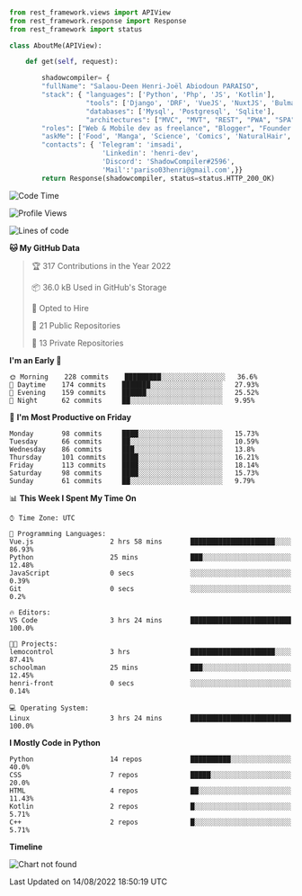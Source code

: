 ###
```python
from rest_framework.views import APIView
from rest_framework.response import Response
from rest_framework import status

class AboutMe(APIView):

    def get(self, request):

        shadowcompiler= {
        "fullName": "Salaou-Deen Henri-Joël Abiodoun PARAISO",
        "stack": { "languages": ['Python', 'Php', 'JS', 'Kotlin'],
                   "tools": ['Django', 'DRF', 'VueJS', 'NuxtJS', 'Bulma', 'Beufy'],
                   "databases": ['Mysql', 'Postgresql', 'Sqlite'],
                   "architectures": ["MVC", "MVT", "REST", "PWA", "SPA"]},        
        "roles": ["Web & Mobile dev as freelance", "Blogger", "Founder at @henrid3v", "Mentor"],
        "askMe": ['Food', 'Manga', 'Science', 'Comics', 'NaturalHair', 'Photography', 'Tech', 'Programming'],
        "contacts": { 'Telegram': 'imsadi',
                       'Linkedin': 'henri-dev',
                       'Discord': 'ShadowCompiler#2596',
                       'Mail':'pariso03henri@gmail.com',}}
        return Response(shadowcompiler, status=status.HTTP_200_OK)

```                    

<!--START_SECTION:waka-->
![Code Time](http://img.shields.io/badge/Code%20Time-0%20secs-blue)

![Profile Views](http://img.shields.io/badge/Profile%20Views-2-blue)

![Lines of code](https://img.shields.io/badge/From%20Hello%20World%20I%27ve%20Written-55%20Thousand%20lines%20of%20code-blue)

**🐱 My GitHub Data** 

> 🏆 317 Contributions in the Year 2022
 > 
> 📦 36.0 kB Used in GitHub's Storage 
 > 
> 💼 Opted to Hire
 > 
> 📜 21 Public Repositories 
 > 
> 🔑 13 Private Repositories  
 > 
**I'm an Early 🐤** 

```text
🌞 Morning    228 commits    █████████░░░░░░░░░░░░░░░░   36.6% 
🌆 Daytime    174 commits    ███████░░░░░░░░░░░░░░░░░░   27.93% 
🌃 Evening    159 commits    ██████░░░░░░░░░░░░░░░░░░░   25.52% 
🌙 Night      62 commits     ██░░░░░░░░░░░░░░░░░░░░░░░   9.95%

```
📅 **I'm Most Productive on Friday** 

```text
Monday       98 commits     ████░░░░░░░░░░░░░░░░░░░░░   15.73% 
Tuesday      66 commits     ██░░░░░░░░░░░░░░░░░░░░░░░   10.59% 
Wednesday    86 commits     ███░░░░░░░░░░░░░░░░░░░░░░   13.8% 
Thursday     101 commits    ████░░░░░░░░░░░░░░░░░░░░░   16.21% 
Friday       113 commits    ████░░░░░░░░░░░░░░░░░░░░░   18.14% 
Saturday     98 commits     ████░░░░░░░░░░░░░░░░░░░░░   15.73% 
Sunday       61 commits     ██░░░░░░░░░░░░░░░░░░░░░░░   9.79%

```


📊 **This Week I Spent My Time On** 

```text
⌚︎ Time Zone: UTC

💬 Programming Languages: 
Vue.js                   2 hrs 58 mins       █████████████████████░░░░   86.93% 
Python                   25 mins             ███░░░░░░░░░░░░░░░░░░░░░░   12.48% 
JavaScript               0 secs              ░░░░░░░░░░░░░░░░░░░░░░░░░   0.39% 
Git                      0 secs              ░░░░░░░░░░░░░░░░░░░░░░░░░   0.2%

🔥 Editors: 
VS Code                  3 hrs 24 mins       █████████████████████████   100.0%

🐱‍💻 Projects: 
lemocontrol              3 hrs               █████████████████████░░░░   87.41% 
schoolman                25 mins             ███░░░░░░░░░░░░░░░░░░░░░░   12.45% 
henri-front              0 secs              ░░░░░░░░░░░░░░░░░░░░░░░░░   0.14%

💻 Operating System: 
Linux                    3 hrs 24 mins       █████████████████████████   100.0%

```

**I Mostly Code in Python** 

```text
Python                   14 repos            ██████████░░░░░░░░░░░░░░░   40.0% 
CSS                      7 repos             █████░░░░░░░░░░░░░░░░░░░░   20.0% 
HTML                     4 repos             ██░░░░░░░░░░░░░░░░░░░░░░░   11.43% 
Kotlin                   2 repos             █░░░░░░░░░░░░░░░░░░░░░░░░   5.71% 
C++                      2 repos             █░░░░░░░░░░░░░░░░░░░░░░░░   5.71%

```


**Timeline**

![Chart not found](https://raw.githubusercontent.com/shadowcompiler/shadowcompiler/main/charts/bar_graph.png) 


 Last Updated on 14/08/2022 18:50:19 UTC
<!--END_SECTION:waka-->

